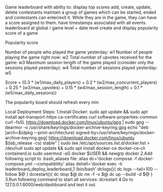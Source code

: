 
Game leaderboard with ability to:
  display top scores 
  add, create, update, delete contestants
  maintain a group of games which can be started, ended and contestants can enter/exit it. While they are in the game, they can have a score assigned to them.
  have timestamps associated with all events.
  leaderboard at global / game level + date level
  create and display popularity score of a game

Popularity score

Number of people who played the game yesterday: w1
Number of people playing the game right now: w2
Total number of upvotes received for the game: w3
Maximum session length of the game played (consider only the sessions played yesterday): w4
Total number of sessions played yesterday: w5

Score = (0.3 * (w1/max_daily_players) + 
         0.2 * (w2/max_concurrent_players) + 
         0.25 * (w3/max_upvotes) + 
         0.15 * (w4/max_session_length) + 
         0.1 * (w5/max_daily_sessions))

The popularity board should refresh every min

Local Deployment Steps:
1.Install Docker:
  sudo apt update && sudo apt install apt-transport-https ca-certificates curl software-properties-common
  curl -fsSL https://download.docker.com/linux/ubuntu/gpg | sudo gpg --dearmor -o /usr/share/keyrings/docker-archive-keyring.gpg
  echo "deb [arch=$(dpkg --print-architecture) signed-by=/usr/share/keyrings/docker-archive-keyring.gpg] https://download.docker.com/linux/ubuntu $(lsb_release -cs) stable" | sudo tee /etc/apt/sources.list.d/docker.list > /dev/null
  sudo apt update && sudo apt install docker-ce docker-ce-cli containerd.io
  sudo usermod -aG docker $USER && newgrp docker
2.Add following script to .bash_aliases file:
  alias dc='docker compose -f docker-compose.yml --compatibility'
  alias dshell='docker exec -ti leaderboard_deploy_leaderboard_1 /bin/bash'
  dclogs(){
          dc logs --tail=100 --follow $@
  }
  dcrestart(){
          dc stop $@
          dc rm -f -v $@
          dc up --build -d $@
  }
3.Run following command to start all services:
  dcrestart
4.Go to 127.0.0.1:8000/web/dashboard and test it out.
